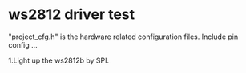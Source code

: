 ws2812 driver test
=====
"project_cfg.h" is the hardware related configuration files. Include pin config ...

1.Light up the ws2812b by SPI.